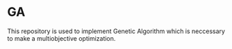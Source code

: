 # GA
This repository is used to implement Genetic Algorithm which is neccessary to make a multiobjective optimization.
